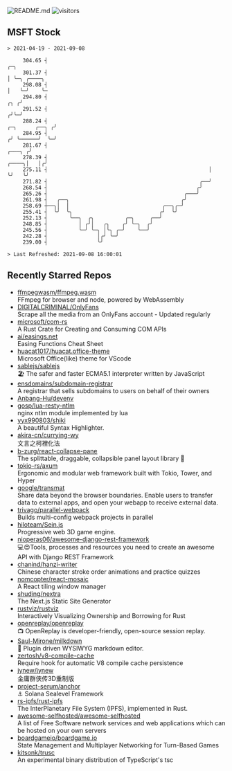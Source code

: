 ![README.md](https://github.com/Gerhut/Gerhut/workflows/README.md/badge.svg)
![visitors](https://visitors.vercel.app/Gerhut/Gerhut?token=8cf69d1f6813d272ef062726b6070c9be4ff72038cfe5a7ded7384a8da65d866)

## MSFT Stock

```
> 2021-04-19 - 2021-09-08

     304.65 ┤                                                                                      ╭─╮           
     301.37 ┤                                                                                      │ ╰─╮ ╭────╮  
     298.08 ┤                                                                                      │   ╰─╯    ╰─ 
     294.80 ┤                                                                                  ╭╮ ╭╯             
     291.52 ┤                                                                                 ╭╯╰─╯              
     288.24 ┤                                                                  ╭─╮      ╭──╮ ╭╯                  
     284.95 ┤                                                                 ╭╯ ╰──────╯  ╰─╯                   
     281.67 ┤                                                          ╭───╮ ╭╯                                  
     278.39 ┤                                                    ╭────╮│   │╭╯                                   
     275.11 ┤                                                    │    ╰╯   ╰╯                                    
     271.82 ┤                                                 ╭──╯                                               
     268.54 ┤                                                ╭╯                                                  
     265.26 ┤                                            ╭───╯                                                   
     261.98 ┤   ╭──╮                                    ╭╯                                                       
     258.69 ┼──╮│  │                              ╭──╮╭─╯                                                        
     255.41 ┤  ╰╯  ╰╮                            ╭╯  ╰╯                                                          
     252.13 ┤       ╰──╮  ╭╮          ╭─╮     ╭──╯                                                               
     248.85 ┤          │ ╭╯│   ╭╮    ╭╯ ╰─╮  ╭╯                                                                  
     245.56 ┤          ╰─╯ ╰─╮ │╰╮ ╭─╯    ╰──╯                                                                   
     242.28 ┤                │╭╯ ╰─╯                                                                             
     239.00 ┤                ╰╯                                                                                  

> Last Refreshed: 2021-09-08 16:00:01
```

## Recently Starred Repos

- [ffmpegwasm/ffmpeg.wasm](https://github.com/ffmpegwasm/ffmpeg.wasm)  
  FFmpeg for browser and node, powered by WebAssembly
- [DIGITALCRIMINAL/OnlyFans](https://github.com/DIGITALCRIMINAL/OnlyFans)  
  Scrape all the media from an OnlyFans account - Updated regularly
- [microsoft/com-rs](https://github.com/microsoft/com-rs)  
  A Rust Crate for Creating and Consuming COM APIs
- [ai/easings.net](https://github.com/ai/easings.net)  
  Easing Functions Cheat Sheet
- [huacat1017/huacat.office-theme](https://github.com/huacat1017/huacat.office-theme)  
  Microsoft Office(like) theme for VScode
- [sablejs/sablejs](https://github.com/sablejs/sablejs)  
  🏖️ The safer and faster ECMA5.1 interpreter written by JavaScript
- [ensdomains/subdomain-registrar](https://github.com/ensdomains/subdomain-registrar)  
  A registrar that sells subdomains to users on behalf of their owners
- [Anbang-Hu/devenv](https://github.com/Anbang-Hu/devenv)  
- [gosp/lua-resty-ntlm](https://github.com/gosp/lua-resty-ntlm)  
  nginx ntlm module implemented by lua
- [yyx990803/shiki](https://github.com/yyx990803/shiki)  
  A beautiful Syntax Highlighter.
- [akira-cn/currying-wy](https://github.com/akira-cn/currying-wy)  
  文言之柯裡化法
- [b-zurg/react-collapse-pane](https://github.com/b-zurg/react-collapse-pane)  
  The splittable, draggable, collapsible panel layout library 🎉
- [tokio-rs/axum](https://github.com/tokio-rs/axum)  
  Ergonomic and modular web framework built with Tokio, Tower, and Hyper
- [google/transmat](https://github.com/google/transmat)  
  Share data beyond the browser boundaries. Enable users to transfer data to external apps, and open your webapp to receive external data.
- [trivago/parallel-webpack](https://github.com/trivago/parallel-webpack)  
  Builds multi-config webpack projects in parallel
- [hiloteam/Sein.js](https://github.com/hiloteam/Sein.js)  
  Progressive web 3D game engine.
- [nioperas06/awesome-django-rest-framework](https://github.com/nioperas06/awesome-django-rest-framework)  
   💻😍Tools, processes and resources you need to create an awesome API with Django REST Framework
- [chanind/hanzi-writer](https://github.com/chanind/hanzi-writer)  
  Chinese character stroke order animations and practice quizzes
- [nomcopter/react-mosaic](https://github.com/nomcopter/react-mosaic)  
  A React tiling window manager
- [shuding/nextra](https://github.com/shuding/nextra)  
  The Next.js Static Site Generator
- [rustviz/rustviz](https://github.com/rustviz/rustviz)  
  Interactively Visualizing Ownership and Borrowing for Rust
- [openreplay/openreplay](https://github.com/openreplay/openreplay)  
  :tv: OpenReplay is developer-friendly, open-source session replay.
- [Saul-Mirone/milkdown](https://github.com/Saul-Mirone/milkdown)  
  🍼 Plugin driven WYSIWYG  markdown editor.
- [zertosh/v8-compile-cache](https://github.com/zertosh/v8-compile-cache)  
  Require hook for automatic V8 compile cache persistence
- [jynew/jynew](https://github.com/jynew/jynew)  
  金庸群侠传3D重制版
- [project-serum/anchor](https://github.com/project-serum/anchor)  
  ⚓ Solana Sealevel Framework
- [rs-ipfs/rust-ipfs](https://github.com/rs-ipfs/rust-ipfs)  
  The InterPlanetary File System (IPFS), implemented in Rust.
- [awesome-selfhosted/awesome-selfhosted](https://github.com/awesome-selfhosted/awesome-selfhosted)  
  A list of Free Software network services and web applications which can be hosted on your own servers
- [boardgameio/boardgame.io](https://github.com/boardgameio/boardgame.io)  
  State Management and Multiplayer Networking for Turn-Based Games
- [kitsonk/trusc](https://github.com/kitsonk/trusc)  
  An experimental binary distribution of TypeScript's tsc
